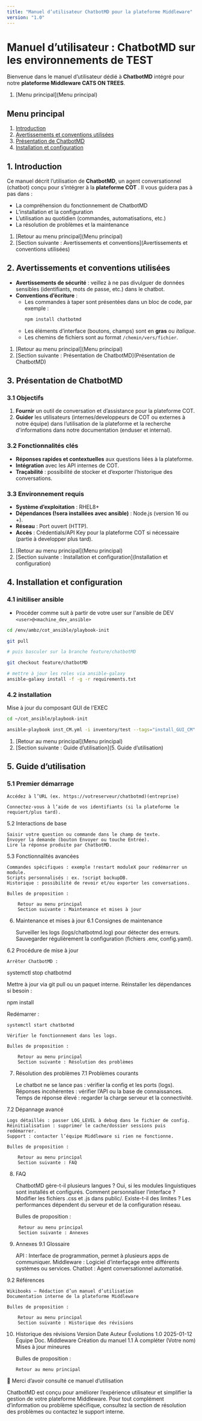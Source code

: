 ```yaml
---
title: "Manuel d’utilisateur ChatbotMD pour la plateforme Middleware"
version: "1.0"
---
```


# Manuel d’utilisateur : ChatbotMD sur les environnements de TEST

Bienvenue dans le manuel d’utilisateur dédié à **ChatbotMD** intégré pour notre **plateforme Middleware CATS ON TREES**.  

1. [Menu principal](Menu principal)


## Menu principal

1. [Introduction](#1-introduction)  
2. [Avertissements et conventions utilisées](#2-avertissements-et-conventions-utilisées)  
3. [Présentation de ChatbotMD](#3-présentation-de-chatbotmd)  
4. [Installation et configuration](#4-installation-et-configuration) 




## 1. Introduction

Ce manuel décrit l’utilisation de **ChatbotMD**, un agent conversationnel (chatbot) conçu pour s’intégrer à la **plateforme COT** . Il vous guidera pas à pas dans :

- La compréhension du fonctionnement de ChatbotMD  
- L’installation et la configuration  
- L’utilisation au quotidien (commandes, automatisations, etc.)  
- La résolution de problèmes et la maintenance

1. [Retour au menu principal](Menu principal)  
2. [Section suivante : Avertissements et conventions](Avertissements et conventions utilisées)  



## 2. Avertissements et conventions utilisées

- **Avertissements de sécurité** : veillez à ne pas divulguer de données sensibles (identifiants, mots de passe, etc.) dans le chatbot.  
- **Conventions d’écriture** :  
  - Les commandes à taper sont présentées dans un bloc de code, par exemple :  
    ```bash
    npm install chatbotmd
    ```
  - Les éléments d’interface (boutons, champs) sont en **gras** ou *italique*.
  - Les chemins de fichiers sont au format `/chemin/vers/fichier`.


1. [Retour au menu principal](Menu principal)  
2. [Section suivante : Présentation de ChatbotMD](Présentation de ChatbotMD)  


## 3. Présentation de ChatbotMD

### 3.1 Objectifs

1. **Fournir** un outil de conversation et d’assistance pour la plateforme COT.  
3. **Guider** les utilisateurs (internes/developpeurs de COT ou externes à notre équipe) dans l’utilisation de la plateforme et la recherche d'informations dans notre documentation (enduser et internal).

### 3.2 Fonctionnalités clés

- **Réponses rapides et contextuelles** aux questions liées à la plateforme.  
- **Intégration** avec les API internes de COT.  
- **Traçabilité** : possibilité de stocker et d’exporter l’historique des conversations.

### 3.3 Environnement requis

- **Système d’exploitation** : RHEL8+  
- **Dépendances (!sera installées avec ansible)** : Node.js (version 16 ou +).  
- **Réseau** : Port ouvert (HTTP).  
- **Accès** : Crédentials/API Key pour la plateforme COT si nécessaire (partie à developper plus tard).

1. [Retour au menu principal](Menu principal)  
2. [Section suivante : Installation et configuration](Installation et configuration)  

## 4. Installation et configuration

### 4.1 initiliser ansible

- Procéder comme suit à partir de votre user sur l'ansible de DEV `<user>@<machine_dev_ansible>`

```sh
cd /env/ambz/cot_ansible/playbook-init

git pull

# puis basculer sur la branche feature/chatbotMD

git checkout feature/chatbotMD

# mettre à jour les roles via ansible-galaxy
ansible-galaxy install -f -g -r requirements.txt
```

### 4.2 installation

Mise à jour du composant GUI de l'EXEC

```sh
cd ~/cot_ansible/playbook-init

ansible-playbook inst_CM.yml -i inventory/test --tags="install_GUI_CM"
```

1. [Retour au menu principal](Menu principal)  
2. [Section suivante :  Guide d’utilisation](5. Guide d’utilisation)  


## 5. Guide d’utilisation
### 5.1 Premier démarrage

    Accédez à l’URL (ex. https://votreserveur/chatbotmd)(entreprise)
    
    Connectez-vous à l’aide de vos identifiants (si la plateforme le requiert/plus tard).

5.2 Interactions de base

    Saisir votre question ou commande dans le champ de texte.
    Envoyer la demande (bouton Envoyer ou touche Entrée).
    Lire la réponse produite par ChatbotMD.

5.3 Fonctionnalités avancées

    Commandes spécifiques : exemple !restart moduleX pour redémarrer un module.
    Scripts personnalisés : ex. !script backupDB.
    Historique : possibilité de revoir et/ou exporter les conversations.

    Bulles de proposition :

        Retour au menu principal
        Section suivante : Maintenance et mises à jour

6. Maintenance et mises à jour
6.1 Consignes de maintenance

    Surveiller les logs (logs/chatbotmd.log) pour détecter des erreurs.
    Sauvegarder régulièrement la configuration (fichiers .env, config.yaml).

6.2 Procédure de mise à jour

    Arrêter ChatbotMD :

systemctl stop chatbotmd

Mettre à jour via git pull ou un paquet interne.
Réinstaller les dépendances si besoin :

npm install

Redémarrer :

    systemctl start chatbotmd

    Vérifier le fonctionnement dans les logs.

    Bulles de proposition :

        Retour au menu principal
        Section suivante : Résolution des problèmes

7. Résolution des problèmes
7.1 Problèmes courants

    Le chatbot ne se lance pas : vérifier la config et les ports (logs).
    Réponses incohérentes : vérifier l’API ou la base de connaissances.
    Temps de réponse élevé : regarder la charge serveur et la connectivité.

7.2 Dépannage avancé

    Logs détaillés : passer LOG_LEVEL à debug dans le fichier de config.
    Réinitialisation : supprimer le cache/dossier sessions puis redémarrer.
    Support : contacter l’équipe Middleware si rien ne fonctionne.

    Bulles de proposition :

        Retour au menu principal
        Section suivante : FAQ

8. FAQ

    ChatbotMD gère-t-il plusieurs langues ?
    Oui, si les modules linguistiques sont installés et configurés.
    Comment personnaliser l’interface ?
    Modifier les fichiers .css et .js dans public/.
    Existe-t-il des limites ?
    Les performances dépendent du serveur et de la configuration réseau.

    Bulles de proposition :

        Retour au menu principal
        Section suivante : Annexes

9. Annexes
9.1 Glossaire

    API : Interface de programmation, permet à plusieurs apps de communiquer.
    Middleware : Logiciel d’interfaçage entre différents systèmes ou services.
    Chatbot : Agent conversationnel automatisé.

9.2 Références

    Wikibooks – Rédaction d’un manuel d’utilisation
    Documentation interne de la plateforme Middleware

    Bulles de proposition :

        Retour au menu principal
        Section suivante : Historique des révisions

10. Historique des révisions
Version	Date	Auteur	Évolutions
1.0	2025-01-12	Équipe Doc. Middleware	Création du manuel
1.1	À compléter	(Votre nom)	Mises à jour mineures

    Bulles de proposition :

        Retour au menu principal

:star2: Merci d’avoir consulté ce manuel d’utilisation

ChatbotMD est conçu pour améliorer l’expérience utilisateur et simplifier la gestion de votre plateforme Middleware.
Pour tout complément d’information ou problème spécifique, consultez la section de résolution des problèmes ou contactez le support interne.








